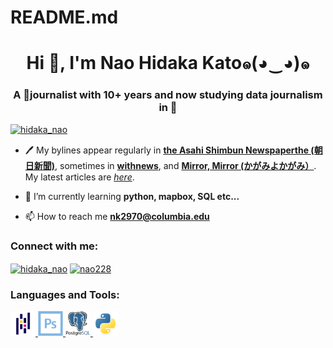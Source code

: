 # README.md
<h1 align="center">Hi 👋, I'm Nao Hidaka Kato๑(◕‿◕)๑</h1>
<h3 align="center">A 📰journalist with 10+ years and now studying data journalism in 🗽</h3>

<p align="left"> <a href="https://twitter.com/hidaka_nao" target="blank"><img src="https://img.shields.io/twitter/follow/hidaka_nao?logo=twitter&style=for-the-badge" alt="hidaka_nao" /></a> </p>

- 🖊️ My bylines appear regularly in **[the Asahi Shimbun Newspaperthe (朝日新聞)](https://www.asahi.com/)**, sometimes in **[withnews](https://withnews.jp/)**, and **[Mirror, Mirror (かがみよかがみ）](https://mirror.asahi.com/article/13752872)**. My latest articles are *[here](https://digital.asahi.com/article_search/s_list3.html?keyword=%C6%FC%B9%E2%C6%E0%BD%EF&s_title=%C6%FC%B9%E2%C6%E0%BD%EF%B5%AD%BC%D4%A4%CE%B5%AD%BB%F6%B0%EC%CD%F7&rel=1)*.

- 🌱 I’m currently learning **python, mapbox, SQL etc...**

- 📫 How to reach me **nk2970@columbia.edu**

<h3 align="left">Connect with me:</h3>
<p align="left">
<a href="https://twitter.com/hidaka_nao" target="blank"><img align="center" src="https://raw.githubusercontent.com/rahuldkjain/github-profile-readme-generator/master/src/images/icons/Social/twitter.svg" alt="hidaka_nao" height="30" width="40" /></a>
<a href="https://linkedin.com/in/nao228" target="blank"><img align="center" src="https://raw.githubusercontent.com/rahuldkjain/github-profile-readme-generator/master/src/images/icons/Social/linked-in-alt.svg" alt="nao228" height="30" width="40" /></a>
</p>

<h3 align="left">Languages and Tools:</h3>
<p align="left"> <a href="https://pandas.pydata.org/" target="_blank" rel="noreferrer"> <img src="https://raw.githubusercontent.com/devicons/devicon/2ae2a900d2f041da66e950e4d48052658d850630/icons/pandas/pandas-original.svg" alt="pandas" width="40" height="40"/> </a> <a href="https://www.photoshop.com/en" target="_blank" rel="noreferrer"> <img src="https://raw.githubusercontent.com/devicons/devicon/master/icons/photoshop/photoshop-line.svg" alt="photoshop" width="40" height="40"/> </a> <a href="https://www.postgresql.org" target="_blank" rel="noreferrer"> <img src="https://raw.githubusercontent.com/devicons/devicon/master/icons/postgresql/postgresql-original-wordmark.svg" alt="postgresql" width="40" height="40"/> </a> <a href="https://www.python.org" target="_blank" rel="noreferrer"> <img src="https://raw.githubusercontent.com/devicons/devicon/master/icons/python/python-original.svg" alt="python" width="40" height="40"/> </a> </p>
